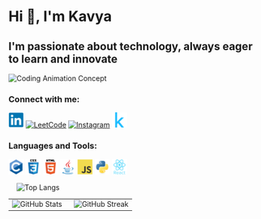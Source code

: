 # Hi 👋, I'm Kavya
## I'm passionate about technology, always eager to learn and innovate

![Coding Animation Concept](https://cdn.dribbble.com/users/4055494/screenshots/15215756/media/d2b66c4ca0192aa26d103448b3d1518b.gif)

### Connect with me:
[<img src="https://raw.githubusercontent.com/devicons/devicon/master/icons/linkedin/linkedin-original.svg" alt="LinkedIn" width="30" height="30">](https://www.linkedin.com/in/kavyapremaseelan/)
[<img src="https://upload.wikimedia.org/wikipedia/commons/1/19/LeetCode_logo_black.png" alt="LeetCode" width="30" height="30">](https://leetcode.com/kavyapremaseelan/)
[<img src="https://upload.wikimedia.org/wikipedia/commons/thumb/a/a5/Instagram_icon.png/1024px-Instagram_icon.png" alt="Instagram" width="30" height="30">](https://www.instagram.com/kavya_premaseelan/)
[<img src="https://raw.githubusercontent.com/devicons/devicon/master/icons/kaggle/kaggle-original.svg" alt="Kaggle" width="30" height="30">](https://www.kaggle.com/kavyapremaseelan)


### Languages and Tools:
[<img src="https://raw.githubusercontent.com/devicons/devicon/master/icons/c/c-original.svg" alt="C" width="30" height="30">](https://www.cprogramming.com/)
[<img src="https://raw.githubusercontent.com/devicons/devicon/master/icons/css3/css3-original-wordmark.svg" alt="CSS3" width="30" height="30">](https://www.w3schools.com/css/)
[<img src="https://raw.githubusercontent.com/devicons/devicon/master/icons/html5/html5-original-wordmark.svg" alt="HTML5" width="30" height="30">](https://www.w3.org/html/)
[<img src="https://raw.githubusercontent.com/devicons/devicon/master/icons/java/java-original.svg" alt="Java" width="30" height="30">](https://www.java.com)
[<img src="https://raw.githubusercontent.com/devicons/devicon/master/icons/javascript/javascript-original.svg" alt="JavaScript" width="30" height="30">](https://developer.mozilla.org/en-US/docs/Web/JavaScript)
[<img src="https://raw.githubusercontent.com/devicons/devicon/master/icons/python/python-original.svg" alt="Python" width="30" height="30">](https://www.python.org)
[<img src="https://raw.githubusercontent.com/devicons/devicon/master/icons/react/react-original-wordmark.svg" alt="React" width="30" height="30">](https://reactjs.org/)

  
&nbsp;&nbsp;&nbsp;&nbsp;![Top Langs](https://github-readme-stats.vercel.app/api/top-langs/?username=KavyaPremaseelan&layout=compact)

<table style="border-collapse: collapse;">
  <tr>
    <td style="width: 50%; border: none;">
      <img src="https://github-readme-stats.vercel.app/api?username=KavyaPremaseelan&show_icons=true" alt="GitHub Stats" style="width: 100%; height: 100%;">
    </td>
    <td style="width: 50%; border: none;">
      <img src="https://github-readme-streak-stats.herokuapp.com/?user=KavyaPremaseelan" alt="GitHub Streak" style="width: 100%; height: 100%;">
    </td>
  </tr>
</table>


